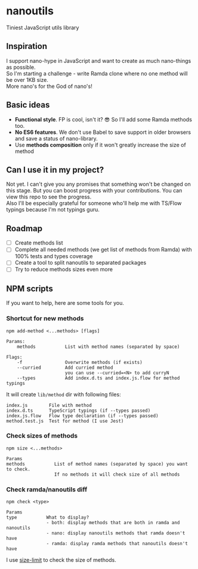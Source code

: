# nanoutils

Tiniest JavaScript utils library

## Inspiration

I support nano-hype in JavaScript and want to create as much nano-things as possible.  
So I'm starting a challenge - write Ramda clone where no one method will be over 1KB size.  
More nano's for the God of nano's!

## Basic ideas

* **Functional style**. FP is cool, isn't it? :sunglasses: So I'll add some Ramda methods too.
* **No ES6 features**. We don't use Babel to save support in older browsers and save a status of nano-library.
* Use **methods composition** only if it won't greatly increase the size of method

## Can I use it in my project?

Not yet. I can't give you any promises that something won't be changed on this stage.
But you can boost progress with your contributions. You can view this repo to see the progress.  
Also I'll be especially grateful for someone who'll help me with TS/Flow typings because I'm not typings guru.

## Roadmap

* [ ] Create methods list
* [ ] Complete all needed methods (we get list of methods from Ramda) with 100% tests and types coverage
* [ ] Create a tool to split nanoutils to separated packages
* [ ] Try to reduce methods sizes even more

## NPM scripts

If you want to help, here are some tools for you.

### Shortcut for new methods

```
npm add-method <...methods> [flags]

Params:
    methods           List with method names (separated by space)

Flags:
    -f                Overwrite methods (if exists)
    --curried         Add curried method
                      you can use --curried=<N> to add curryN
    --types           Add index.d.ts and index.js.flow for method typings
```

It will create `lib/method` dir with following files:

```
index.js        File with method
index.d.ts      TypeScript typings (if --types passed)
index.js.flow   Flow type declaration (if --types passed)
method.test.js  Test for method (I use Jest)
```

### Check sizes of methods

```
npm size <...methods>

Params
methods           List of method names (separated by space) you want to check.
                  If no methods it will check size of all methods
```

### Check ramda/nanoutils diff

```
npm check <type>

Params
type           What to display?
               - both: display methods that are both in ramda and nanoutils
               - nano: display nanoutils methods that ramda doesn't have
               - ramda: display ramda methods that nanoutils doesn't have
```

I use [size-limit](https://github.com/ai/size-limit) to check the size of methods.
